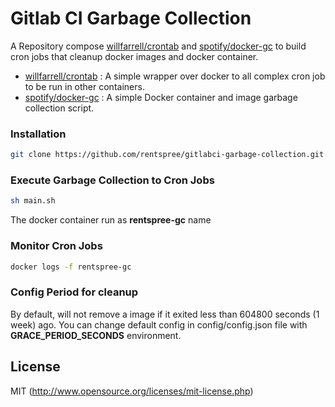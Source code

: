 # Gitlab CI Garbage Collection
A Repository compose [willfarrell/crontab] and [spotify/docker-gc] to build cron jobs that cleanup docker images and docker container. 
- [willfarrell/crontab] : A simple wrapper over docker to all complex cron job to be run in other containers.
- [spotify/docker-gc] : A simple Docker container and image garbage collection script.

### Installation
```bash
git clone https://github.com/rentspree/gitlabci-garbage-collection.git
```

### Execute Garbage Collection to Cron Jobs
```bash
sh main.sh
```
The docker container run as **rentspree-gc** name

### Monitor Cron Jobs
```bash
docker logs -f rentspree-gc
```

### Config Period for cleanup
By default, will not remove a image if it exited less than 604800 seconds (1 week) ago. You can change default config in config/config.json file with **GRACE_PERIOD_SECONDS** environment.

## License 

MIT (http://www.opensource.org/licenses/mit-license.php)

[willfarrell/crontab]: https://hub.docker.com/r/willfarrell/crontab
[spotify/docker-gc]: https://github.com/spotify/docker-gc
